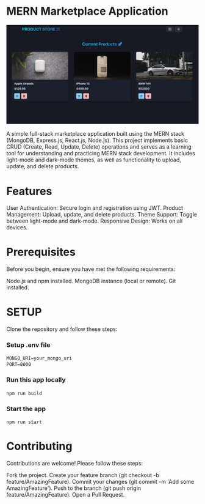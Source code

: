 # MERN Marketplace Application
![App Screenshot](./images/app-screenshot.png)


A simple full-stack marketplace application built using the MERN stack (MongoDB, Express.js, React.js, Node.js). This project implements basic CRUD (Create, Read, Update, Delete) operations and serves as a learning tool for understanding and practicing MERN stack development. It includes light-mode and dark-mode themes, as well as functionality to upload, update, and delete products.

# Features
User Authentication: Secure login and registration using JWT.
Product Management: Upload, update, and delete products.
Theme Support: Toggle between light-mode and dark-mode.
Responsive Design: Works on all devices.


# Prerequisites
Before you begin, ensure you have met the following requirements:

Node.js and npm installed.
MongoDB instance (local or remote).
Git installed.


# SETUP
Clone the repository and follow these steps:

### Setup .env file

```shell
MONGO_URI=your_mongo_uri
PORT=8000
```

### Run this app locally

```shell
npm run build
```

### Start the app

```shell
npm run start
```


# Contributing
Contributions are welcome! Please follow these steps:

Fork the project.
Create your feature branch (git checkout -b feature/AmazingFeature).
Commit your changes (git commit -m 'Add some AmazingFeature').
Push to the branch (git push origin feature/AmazingFeature).
Open a Pull Request.
